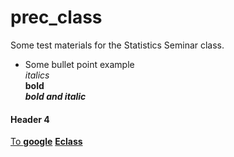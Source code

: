 # prec_class
Some test materials for the Statistics Seminar class.
- Some bullet point example  
_italics_  
**bold**  
**_bold and italic_**  
#### Header 4
[To **google**](https://www.google.com)
[**Eclass**](https://eclass3.cau.ac.kr)
